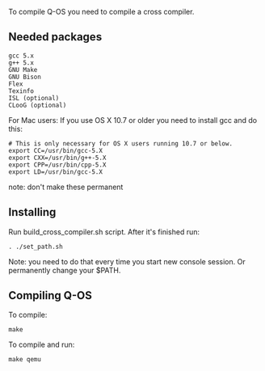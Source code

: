 To compile Q-OS you need to compile a cross compiler.

Needed packages
---------------

    gcc 5.x
    g++ 5.x
    GNU Make
    GNU Bison
    Flex
    Texinfo
    ISL (optional)
    CLooG (optional)

For Mac users:
If you use OS X 10.7 or older you need to install gcc and do this:

    # This is only necessary for OS X users running 10.7 or below.
    export CC=/usr/bin/gcc-5.X
    export CXX=/usr/bin/g++-5.X
    export CPP=/usr/bin/cpp-5.X
    export LD=/usr/bin/gcc-5.X

note: don't make these permanent

Installing
----------
Run build_cross_compiler.sh script.
After it's finished run:

    . ./set_path.sh

Note: you need to do that every time you start new console session. Or permanently change your $PATH.

Compiling Q-OS
--------------
To compile:

    make

To compile and run:

    make qemu
